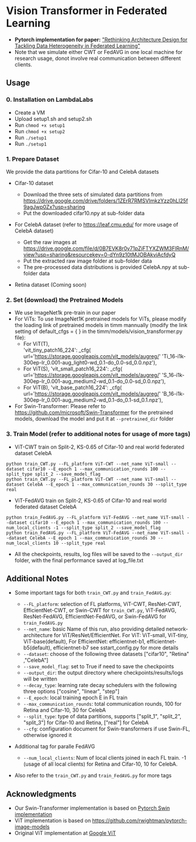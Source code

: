 # Vision Transformer in Federated Learning 
* **Pytorch implementation for paper:** ["Rethinking Architecture Design for Tackling Data Heterogeneity in Federated Learning"](https://arxiv.org/abs/2106.06047)
* Note that we simulate either CWT or FedAVG in one local machine for research usage, donot involve real communication between different clients. 

## Usage
### 0. Installation on LambdaLabs
- Create a VM
- Upload setup1.sh and setup2.sh
- Run `chmod +x setup1`
- Run `chmod +x setup2`
- Run `./setup1`
- Run `./setup1`

### 1. Prepare Dataset 

We provide the data partitions for Cifar-10 and CelebA datasets 

- Cifar-10 dataset 
    * Download the three sets of simulated data partitions from https://drive.google.com/drive/folders/1ZErR7RMSVImkzYzz0hLl25f9agJwp0Zx?usp=sharing
    * Put the downloaded cifar10.npy at sub-folder data 
    
- For CelebA dataset (refer to https://leaf.cmu.edu/ for more usage of CelebA dataset)
    * Get the raw images at https://drive.google.com/file/d/0B7EVK8r0v71pZjFTYXZWM3FlRnM/view?usp=sharing&resourcekey=0-dYn9z10tMJOBAkviAcfdyQ
    * Put the extracted raw image folder at sub-folder data
    * The pre-processed data distributions is provided CelebA.npy at sub-folder data

- Retina dataset (Coming soon)

### 2. Set (download) the Pretrained Models
- We use ImageNet1k pre-train in our paper 
- For ViTs: To use ImageNet1K pretrained models for ViTs, please modify the loading link of pretrained models in timm mannually (modify the link setting of default_cfgs = { } in the timm/models/vision_transformer.py file): 
    * For ViT(T),   
    'vit_tiny_patch16_224': _cfg(
        url='https://storage.googleapis.com/vit_models/augreg/'
        'Ti_16-i1k-300ep-lr_0.001-aug_light0-wd_0.1-do_0.0-sd_0.0.npz'),
    * For ViT(S), 
    'vit_small_patch16_224': _cfg(
        url='https://storage.googleapis.com/vit_models/augreg/'
            'S_16-i1k-300ep-lr_0.001-aug_medium2-wd_0.1-do_0.0-sd_0.0.npz'), 
    * For ViT(B), 
        'vit_base_patch16_224': _cfg(
        url='https://storage.googleapis.com/vit_models/augreg/'
            'B_16-i1k-300ep-lr_0.001-aug_medium2-wd_0.1-do_0.1-sd_0.1.npz'),
- For Swin-Transformer: Please refer to https://github.com/microsoft/Swin-Transformer for the pretrained models, download the  model and put it at ```--pretrained_dir``` folder


### 3. Train Model (refer to additional notes for usage of more tags)
- ViT-CWT train on Split-2, KS-0.65 of Cifar-10 and real world federated dataset CelebA  

```
python train_CWT.py --FL_platform ViT-CWT --net_name ViT-small --dataset cifar10 --E_epoch 1 --max_communication_rounds 100 --split_type split_2 --save_model_flag
python train_CWT.py --FL_platform ViT-CWT --net_name ViT-small --dataset CelebA --E_epoch 1 --max_communication_rounds 30 --split_type real

```

- ViT-FedAVG train on Split-2, KS-0.65 of Cifar-10 and real world federated dataset CelebA  


```
python train_FedAVG.py --FL_platform ViT-FedAVG --net_name ViT-small --dataset cifar10 --E_epoch 1 --max_communication_rounds 100 --num_local_clients -1 --split_type split_2 --save_model_flag
python train_FedAVG.py --FL_platform ViT-FedAVG --net_name ViT-small --dataset CelebA --E_epoch 1 --max_communication_rounds 30 --num_local_clients 10 --split_type real

```

- All the checkpoints, results, log files will be saved to the ```--output_dir``` folder, with the final performance saved at log_file.txt 

## Additional Notes
- Some important tags for both ```train_CWT.py``` and ```train_FedAVG.py```:
    - ```--FL_platform```: selection of FL platforms, ViT-CWT, ResNet-CWT, EfficientNet-CWT, or Swin-CWT for ```train_CWT.py```, ViT-FedAVG, ResNet-FedAVG, EfficientNet-FedAVG, or Swin-FedAVG for ```train_FedAVG.py```  
    - ```--net_name```: basic Name of this run, also providing detailed network-architecture for ViT/ResNet/EfficientNet. For ViT: ViT-small, ViT-tiny, ViT-base(default), For EfficientNet: efficientnet-b1, efficientnet-b5(default), efficientnet-b7 see sstart_config.py for more details 
    - ```--dataset```: choose of the following three datasets ["cifar10", "Retina" ,"CelebA"]
    - ```--save_model_flag```: set to True if need to save the checkpoints 
    - ```--output_dir```: the output directory where checkpoints/results/logs will be written 
    - ```--decay_type```: learning rate decay schedulers with the following three options ["cosine", "linear", "step"]
    - ```--E_epoch```: local training epoch E in FL train
    - ```--max_communication_rounds```: total communication rounds, 100 for Retina and Cifar-10, 30 for CelebA
    - ```--split_type```: type of data partitions, supports ["split_1", "split_2", "split_3"] for Cifar-10 and Retina, ["real"] for CelebA
    - ```--cfg```: configuration document for Swin-transformers if use Swin-FL, otherwise ignored it

- Additional tag for paralle FedAVG
    - ```--num_local_clients```: Num of local clients joined in each FL train. -1 (usage of all local clients) for Retina and Cifar-10, 10 for CelebA.  



- Also refer to the ```train_CWT.py``` and ```train_FedAVG.py``` for more tags

## Acknowledgments
- Our Swin-Transformer implementation is based on [Pytorch Swin implementation](https://github.com/microsoft/Swin-Transformer)
- ViT implementation is based on https://github.com/rwightman/pytorch-image-models
- Original ViT implementation at [Google ViT](https://github.com/google-research/vision_transformer)






